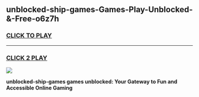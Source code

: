
## unblocked-ship-games-Games-Play-Unblocked-&-Free-o6z7h
<h3>
<a href="https://premium76.site?title=unblocked-ship-games&ref=24A">CLICK TO PLAY</a></h3>
<hr>

<h3>
<a href="https://premium76.site?title=unblocked-ship-games&ref=24A">CLICK 2 PLAY</a>
  
</h3>

<a href="https://premium76.site?title=unblocked-ship-games&ref=24A"><img src="https://clearcache.store/games.png"></a>


**unblocked-ship-games games unblocked: Your Gateway to Fun and Accessible Online Gaming**
